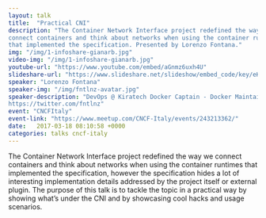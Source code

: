 ```yaml
---
layout: talk
title:  "Practical CNI"
description: "The Container Network Interface project redefined the way we
connect containers and think about networks when using the container runtimes
that implemented the specification. Presented by Lorenzo Fontana."
img: "/img/1-infoshare-gianarb.jpg"
video-img: "/img/1-infoshare-gianarb.jpg"
youtube-url: "https://www.youtube.com/embed/aGnmz6uxh4U"
slideshare-url: "https://www.slideshare.net/slideshow/embed_code/key/eKigYxIEezuDZI"
speaker: "Lorenzo Fontana"
speaker-img: "/img/fntlnz-avatar.jpg"
speaker-description: "DevOps @ Kiratech Docker Captain - Docker Maintainer .
https://twitter.com/fntlnz"
event: "CNCFItaly"
event-link: "https://www.meetup.com/CNCF-Italy/events/243213362/"
date:   2017-03-18 08:10:58 +0000
categories: talks cncf-italy
---
```

The Container Network Interface project redefined the way we connect containers
and think about networks when using the container runtimes that implemented the
specification, however the specification hides a lot of interesting
implementation details addressed by the project itself or external plugin. The
purpose of this talk is to tackle the topic in a practical way by showing what’s
under the CNI and by showcasing cool hacks and usage scenarios.

